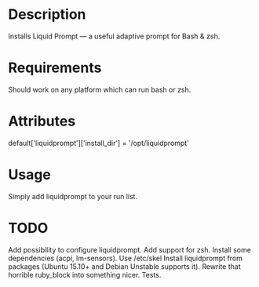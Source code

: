 Description
===========
Installs Liquid Prompt — a useful adaptive prompt for Bash & zsh.

Requirements
============
Should work on any platform which can run bash or zsh.

Attributes
==========
default['liquidprompt']['install_dir'] = '/opt/liquidprompt'

Usage
=====
Simply add liquidprompt to your run list.

TODO
====
Add possibility to configure liquidprompt.
Add support for zsh.
Install some dependencies (acpi, lm-sensors).
Use /etc/skel
Install liquidprompt from packages (Ubuntu 15.10+ and Debian Unstable supports it).
Rewrite that horrible ruby_block into something nicer.
Tests.
